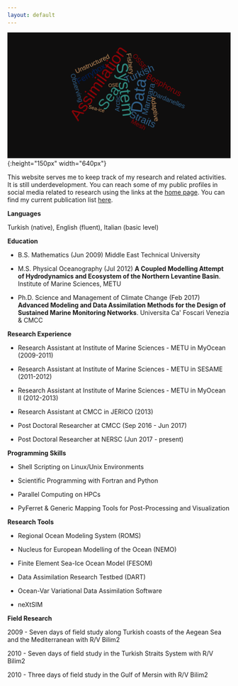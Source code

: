 ```yaml
---
layout: default
---
```

![](../pics/wordcloud.png){:height="150px" width="640px"}

This website serves me to keep track of my research and related activities. It
is still underdevelopment. You can reach some of my public profiles in social
media related to research using the links at the [home page](/index). You can
find my current publication list [here](/about/publication).

**Languages**

Turkish (native), English (fluent), Italian (basic level)

**Education**

- B.S. Mathematics (Jun 2009) Middle East Technical University

- M.S. Physical Oceanography (Jul 2012) **A Coupled Modelling Attempt of Hydrodynamics and Ecosystem of the Northern Levantine Basin**. Institute of Marine Sciences, METU

- Ph.D. Science and Management of Climate Change (Feb 2017) **Advanced Modeling and Data Assimilation Methods for the Design of Sustained Marine Monitoring Networks**. Universita Ca' Foscari Venezia & CMCC

**Research Experience**

- Research Assistant at Institute of Marine Sciences - METU in MyOcean (2009-2011)

- Research Assistant at Institute of Marine Sciences - METU in SESAME (2011-2012)

- Research Assistant at Institute of Marine Sciences - METU in MyOcean II (2012-2013)

- Research Assistant at CMCC in JERICO (2013)

- Post Doctoral Researcher at CMCC (Sep 2016 - Jun 2017)

- Post Doctoral Researcher at NERSC (Jun 2017 - present)

**Programming Skills**

- Shell Scripting on Linux/Unix Environments

- Scientific Programming with Fortran and Python

- Parallel Computing on HPCs

- PyFerret & Generic Mapping Tools for Post-Processing and Visualization

**Research Tools**

- Regional Ocean Modeling System (ROMS)

- Nucleus for European Modelling of the Ocean (NEMO)

- Finite Element Sea-Ice Ocean Model (FESOM)

- Data Assimilation Research Testbed (DART)

- Ocean-Var Variational Data Assimilation Software

- neXtSIM 

**Field Research**

2009 - Seven days of field study along Turkish coasts of the Aegean Sea and the Mediterranean with R/V Bilim2

2010 - Seven days of field study in the Turkish Straits System with R/V Bilim2

2010 - Three days of field study in the Gulf of Mersin with R/V Bilim2

